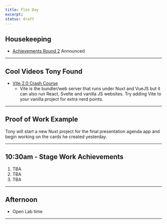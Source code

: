 ```yaml
---
title: Flex Day
excerpt: 
status: draft
---
```


## Housekeeping
- [Achievements Round 2](/courses/cpnt-265/assessments/achievements-2) Announced

---

## Cool Videos Tony Found
- [Vite 2.0 Crash Course](https://www.youtube.com/watch?v=LQQ3CR2JTX8)
    - Vite is the bundler/web server that runs under Nuxt and VueJS but it can also run React, Svelte and vanilla JS websites. Try adding Vite to your vanilla project for extra nerd points.

---

## Proof of Work Example
Tony will start a new Nuxt project for the final presentation agenda app and begin working on the cards he created yesterday.

---

## 10:30am - Stage Work Achievements
1. TBA
2. TBA
3. TBA

---

## Afternoon
- Open Lab time

---